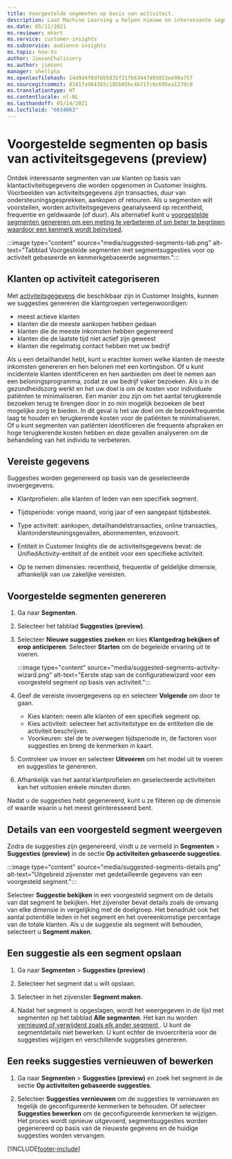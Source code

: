```yaml
---
title: Voorgestelde segmenten op basis van activiteit.
description: Laat Machine Learning u helpen nieuwe en interessante segmenten te vinden op basis van klantactiviteit.
ms.date: 05/11/2021
ms.reviewer: mhart
ms.service: customer-insights
ms.subservice: audience-insights
ms.topic: how-to
author: JimsonChalissery
ms.author: jimsonc
manager: shellyha
ms.openlocfilehash: 14d9d4f0df6b5835f21fb63447d05853ee98a757
ms.sourcegitcommit: 8341fa964365c185b65bc4b71fc0c695ea127dc0
ms.translationtype: HT
ms.contentlocale: nl-NL
ms.lasthandoff: 05/14/2021
ms.locfileid: "6034063"
---
```

# <a name="suggested-segments-based-on-activity-data-preview"></a>Voorgestelde segmenten op basis van activiteitsgegevens (preview)

Ontdek interessante segmenten van uw klanten op basis van klantactiviteitsgegevens die worden opgenomen in Customer Insights. Voorbeelden van activiteitsgegevens zijn transacties, duur van ondersteuningsgesprekken, aankopen of retouren. Als u segmenten wilt voorstellen, worden activiteitsgegevens geanalyseerd op recentheid, frequentie en geldwaarde (of duur). Als alternatief kunt u [voorgestelde segmenten genereren om een meting te verbeteren of om beter te begrijpen waardoor een kenmerk wordt beïnvloed](suggested-segments.md).

:::image type="content" source="media/suggested-segments-tab.png" alt-text="Tabblad Voorgestelde segmenten met segmentsuggesties voor op activiteit gebaseerde en kenmerkgebaseerde segmenten.":::

## <a name="categorize-customers-by-activity"></a>Klanten op activiteit categoriseren

Met [activiteitsgegevens](activities.md) die beschikbaar zijn in Customer Insights, kunnen we suggesties genereren die klantgroepen vertegenwoordigen:

- meest actieve klanten 
- klanten die de meeste aankopen hebben gedaan 
- klanten die de meeste inkomsten hebben gegenereerd 
- klanten die de laatste tijd niet actief zijn geweest 
- klanten die regelmatig contact hebben met uw bedrijf  

Als u een detailhandel hebt, kunt u erachter komen welke klanten de meeste inkomsten genereren en hen belonen met een kortingsbon. Of u kunt incidentele klanten identificeren en hen aanbieden om deel te nemen aan een beloningsprogramma, zodat ze uw bedrijf vaker bezoeken.
Als u in de gezondheidszorg werkt en het uw doel is om de kosten voor individuele patiënten te minimaliseren. Een manier zou zijn om het aantal terugkerende bezoeken terug te brengen door in zo min mogelijk bezoeken de best mogelijke zorg te bieden. In dit geval is het uw doel om de bezoekfrequentie laag te houden en terugkerende kosten voor de patiënten te minimaliseren. Of u kunt segmenten van patiënten identificeren die frequente afspraken en hoge terugkerende kosten hebben en deze gevallen analyseren om de behandeling van het individu te verbeteren. 

## <a name="required-data"></a>Vereiste gegevens

Suggesties worden gegenereerd op basis van de geselecteerde invoergegevens. 

- Klantprofielen: alle klanten of leden van een specifiek segment. 

- Tijdsperiode: vorige maand, vorig jaar of een aangepast tijdsbestek.

- Type activiteit: aankopen, detailhandelstransacties, online transacties, klantondersteuningsgevallen, abonnementen, enzovoort.  

- Entiteit in Customer Insights die de activiteitsgegevens bevat: de UnifiedActivity-entiteit of de entiteit voor een specifieke activiteit. 

- Op te nemen dimensies: recentheid, frequentie of geldelijke dimensie, afhankelijk van uw zakelijke vereisten.

## <a name="generate-suggested-segments"></a>Voorgestelde segmenten genereren

1. Ga naar **Segmenten**.

1. Selecteer het tabblad **Suggesties (preview)**.

1. Selecteer **Nieuwe suggesties zoeken** en kies **Klantgedrag bekijken of erop anticiperen**. Selecteer **Starten** om de begeleide ervaring uit te voeren.

   :::image type="content" source="media/suggested-segments-activity-wizard.png" alt-text="Eerste stap van de configuratiewizard voor een voorgesteld segment op basis van activiteit.":::

1. Geef de vereiste invoergegevens op en selecteer **Volgende** om door te gaan.

   - Kies klanten: neem alle klanten of een specifiek segment op.
   - Kies activiteit: selecteer het activiteitstype en de entiteiten die de activiteit beschrijven.
   - Voorkeuren: stel de te overwegen tijdsperiode in, de factoren voor suggesties en breng de kenmerken in kaart.

1. Controleer uw invoer en selecteer **Uitvoeren** om het model uit te voeren en suggesties te genereren.

1. Afhankelijk van het aantal klantprofielen en geselecteerde activiteiten kan het voltooien enkele minuten duren. 

Nadat u de suggesties hebt gegenereerd, kunt u ze filteren op de dimensie of waarde waarin u het meest geïnteresseerd bent. 

## <a name="view-details-of-a-suggested-segment"></a>Details van een voorgesteld segment weergeven

Zodra de suggesties zijn gegenereerd, vindt u ze vermeld in **Segmenten** > **Suggesties (preview)** in de sectie **Op activiteiten gebaseerde suggesties**.

:::image type="content" source="media/suggested-segments-details.png" alt-text="Uitgebreid zijvenster met gedetailleerde gegevens van een voorgesteld segment.":::

Selecteer **Suggestie bekijken** in een voorgesteld segment om de details van dat segment te bekijken. Het zijvenster bevat details zoals de omvang van elke dimensie in vergelijking met de doelgroep. Het benadrukt ook het aantal potentiële leden in het segment en het overeenkomstige percentage van de totale klanten. Als u de suggestie als segment wilt behouden, selecteert u **Segment maken**.    

## <a name="save-a-suggestion-as-a-segment"></a>Een suggestie als een segment opslaan

1. Ga naar **Segmenten** > **Suggesties (preview)** ​.

1. Selecteer het segment dat u wilt opslaan. 

1. Selecteer in het zijvenster **Segment maken**. 

1. Nadat het segment is opgeslagen, wordt het weergegeven in de lijst met segmenten op het tabblad **Alle segmenten**. Het kan nu worden [vernieuwd of verwijderd zoals elk ander segment ](segments.md). U kunt de segmentdetails niet bewerken. U kunt echter de invoercriteria voor de suggesties wijzigen en verschillende suggesties genereren.

## <a name="refresh-or-edit-a-set-of-suggestions"></a>Een reeks suggesties vernieuwen of bewerken

1. Ga naar **Segmenten** > **Suggesties (preview)** en zoek het segment in de sectie **Op activiteiten gebaseerde suggesties**.

1. Selecteer **Suggesties vernieuwen** om de suggesties te vernieuwen en tegelijk de geconfigureerde kenmerken te behouden. Of selecteer **Suggesties bewerken** om de geconfigureerde kenmerken te wijzigen. Het proces wordt opnieuw uitgevoerd, segmentsuggesties worden gegenereerd op basis van de nieuwste gegevens en de huidige suggesties worden vervangen.

[!INCLUDE[footer-include](../includes/footer-banner.md)]
